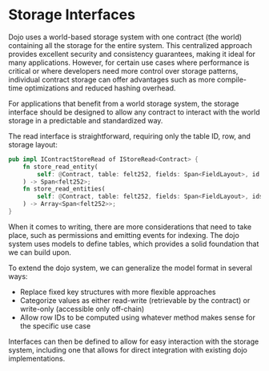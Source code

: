 # Storage Interfaces

Dojo uses a world-based storage system with one contract (the world) containing all the storage for the entire system. This centralized approach provides excellent security and consistency guarantees, making it ideal for many applications. However, for certain use cases where performance is critical or where developers need more control over storage patterns, individual contract storage can offer advantages such as more compile-time optimizations and reduced hashing overhead.

For applications that benefit from a world storage system, the storage interface should be designed to allow any contract to interact with the world storage in a predictable and standardized way.

The read interface is straightforward, requiring only the table ID, row, and storage layout:

```rust
pub impl IContractStoreRead of IStoreRead<Contract> {
    fn store_read_entity(
        self: @Contract, table: felt252, fields: Span<FieldLayout>, id: felt252
    ) -> Span<felt252>;
    fn store_read_entities(
        self: @Contract, table: felt252, fields: Span<FieldLayout>, ids: Span<felt252>
    ) -> Array<Span<felt252>>;
}
```

When it comes to writing, there are more considerations that need to take place, such as permissions and emitting events for indexing. The dojo system uses models to define tables, which provides a solid foundation that we can build upon.

To extend the dojo system, we can generalize the model format in several ways:

- Replace fixed key structures with more flexible approaches
- Categorize values as either read-write (retrievable by the contract) or write-only (accessible only off-chain)
- Allow row IDs to be computed using whatever method makes sense for the specific use case

Interfaces can then be defined to allow for easy interaction with the storage system, including one that allows for direct integration with existing dojo implementations.

